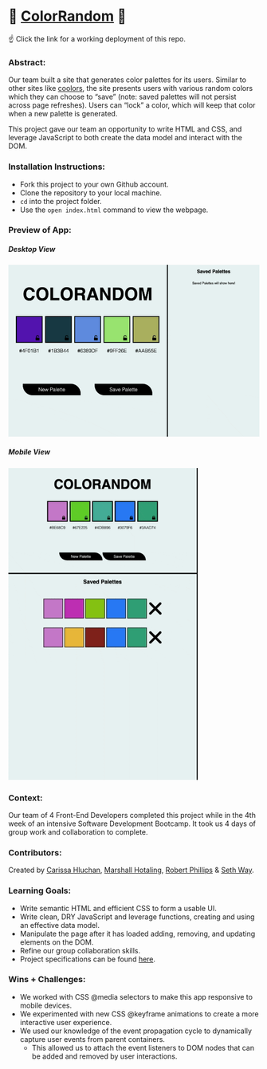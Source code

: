 # 🎨 [ColorRandom](https://CarissaHluchan.github.io/colorRandom/) 🎨

☝️ Click the link for a working deployment of this repo.

### Abstract:
[//]: <> (Briefly describe what you built and its features. What problem is the app solving? How does this application solve that problem?)

Our team built a site that generates color palettes for its users. Similar to other sites like [coolors](https://coolors.co/generate), the site presents users with various random colors which they can choose to “save” (note: saved palettes will not persist across page refreshes). Users can “lock” a color, which will keep that color when a new palette is generated.

This project gave our team an opportunity to write HTML and CSS, and leverage JavaScript to both create the data model and interact with the DOM.
### Installation Instructions:
[//]: <> (What steps does a person have to take to get your app cloned down and running?)

- Fork this project to your own Github account.
- Clone the repository to your local machine.
- `cd` into the project folder.
- Use the `open index.html` command to view the webpage.

### Preview of App:
[//]: <> (Provide ONE gif or screenshot of your application - choose the "coolest" piece of functionality to show off.)

##### Desktop View

![desktopGif](./assets/coloRandom.gif)

##### Mobile View

![mobileGif](./assets/colorandomMobile.gif)

### Context:
[//]: <> (Give some context for the project here. How long did you have to work on it? How far into the Turing program are you?)
Our team of 4 Front-End Developers completed this project while in the 4th week of an intensive Software Development Bootcamp. It took us 4 days of group work and collaboration to complete.

### Contributors:
[//]: <> (Who worked on this application? Link to their GitHubs.)
Created by [Carissa Hluchan](https://github.com/CarissaHluchan), [Marshall Hotaling](https://github.com/marshallhotaling), [Robert Phillips](https://github.com/Robert-phillips33) & [Seth Way](https://github.com/seth-way).

### Learning Goals:
[//]: <> (What were the learning goals of this project? What tech did you work with?)

- Write semantic HTML and efficient CSS to form a usable UI.
- Write clean, DRY JavaScript and leverage functions, creating and using an effective data model.
- Manipulate the page after it has loaded adding, removing, and updating elements on the DOM.
- Refine our group collaboration skills.
- Project specifications can be found [here](https://frontend.turing.edu/projects/module-1/colorandom.html).

### Wins + Challenges:
[//]: <> (What are 2-3 wins you have from this project? What were some challenges you faced - and how did you get over them?)
- We worked with CSS @media selectors to make this app responsive to mobile devices.
- We experimented with new CSS @keyframe animations to create a more interactive user experience.
- We used our knowledge of the event propagation cycle to dynamically capture user events from parent containers.
  - This allowed us to attach the event listeners to DOM nodes that can be added and removed by user interactions.
